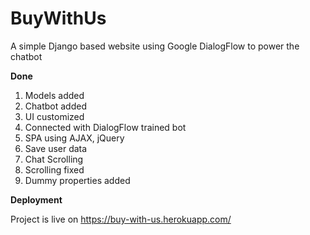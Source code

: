 # BuyWithUs

A simple Django based website using Google DialogFlow to power the chatbot

**Done**
1. Models added
2. Chatbot added
3. UI customized
4. Connected with DialogFlow trained bot
5. SPA using AJAX, jQuery
6. Save user data
7. Chat Scrolling
8. Scrolling fixed
9. Dummy properties added

**Deployment**

Project is live on https://buy-with-us.herokuapp.com/
